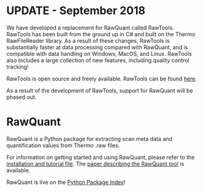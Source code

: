 # UPDATE - September 2018

We have developed a replacement for RawQuant called RawTools. RawTools has been built from the ground up in C# and built on the Thermo RawFileReader library. As a result of these changes, RawTools is substantially faster at data processing compared with RawQuant, and is compatible with data handling on Windows, MacOS, and Linux. RawTools also includes a large collection of new features, including quality control tracking!

RawTools is open source and freely available. RawTools can be found [here](https://github.com/kevinkovalchik/RawTools).

As a result of the development of RawTools, support for RawQuant will be phased out.

# RawQuant

RawQuant is a Python package for extracting scan meta data and quantification values from Thermo .raw files.

For information on getting started and using RawQuant, please refer to the [installation and tutorial file](https://github.com/kevinkovalchik/RawQuant/blob/master/docs/RawQuant_Instructions_ver-May2018.md). The [paper describing the RawQuant tool](https://pubs.acs.org/doi/10.1021/acs.jproteome.8b00072) is available.

RawQuant is live on the [Python Package Index](https://pypi.python.org/pypi/RawQuant)!


 
